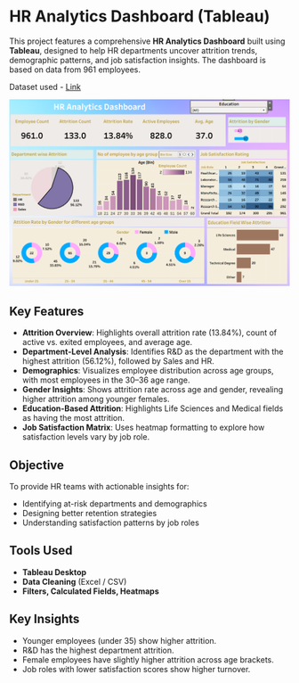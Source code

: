 # HR Analytics Dashboard (Tableau)

This project features a comprehensive **HR Analytics Dashboard** built using **Tableau**, designed to help HR departments uncover attrition trends, demographic patterns, and job satisfaction insights. The dashboard is based on data from 961 employees.

Dataset used -  <a href = 'https://docs.google.com/spreadsheets/d/1-1Ldoe-DwZTL77tdMtRgZAIzeAzs0jh3/edit?usp=sharing&ouid=114134302031123244951&rtpof=true&sd=true'>Link</a>

![Dashboard Preview](dash.png)

## Key Features

- **Attrition Overview**: Highlights overall attrition rate (13.84%), count of active vs. exited employees, and average age.
- **Department-Level Analysis**: Identifies R&D as the department with the highest attrition (56.12%), followed by Sales and HR.
- **Demographics**: Visualizes employee distribution across age groups, with most employees in the 30–36 age range.
- **Gender Insights**: Shows attrition rate across age and gender, revealing higher attrition among younger females.
- **Education-Based Attrition**: Highlights Life Sciences and Medical fields as having the most attrition.
- **Job Satisfaction Matrix**: Uses heatmap formatting to explore how satisfaction levels vary by job role.

## Objective

To provide HR teams with actionable insights for:
- Identifying at-risk departments and demographics
- Designing better retention strategies
- Understanding satisfaction patterns by job roles

## Tools Used

- **Tableau Desktop**
- **Data Cleaning** (Excel / CSV)
- **Filters, Calculated Fields, Heatmaps**

## Key Insights

- Younger employees (under 35) show higher attrition.
- R&D has the highest department attrition.
- Female employees have slightly higher attrition across age brackets.
- Job roles with lower satisfaction scores show higher turnover.


